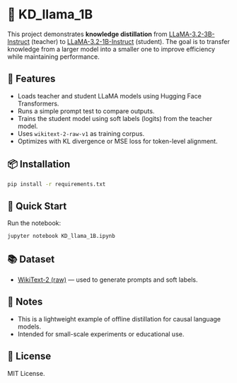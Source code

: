 
# 🧠 KD_llama_1B

This project demonstrates **knowledge distillation** from [LLaMA-3.2-3B-Instruct](https://huggingface.co/meta-llama/Llama-3.2-3B-Instruct) (teacher) to [LLaMA-3.2-1B-Instruct](https://huggingface.co/meta-llama/Llama-3.2-1B-Instruct) (student). The goal is to transfer knowledge from a larger model into a smaller one to improve efficiency while maintaining performance.

## 🔧 Features

- Loads teacher and student LLaMA models using Hugging Face Transformers.
- Runs a simple prompt test to compare outputs.
- Trains the student model using soft labels (logits) from the teacher model.
- Uses `wikitext-2-raw-v1` as training corpus.
- Optimizes with KL divergence or MSE loss for token-level alignment.

## 📦 Installation

```bash
pip install -r requirements.txt
```

## 🚀 Quick Start

Run the notebook:
```bash
jupyter notebook KD_llama_1B.ipynb
```

## 📚 Dataset

- [WikiText-2 (raw)](https://huggingface.co/datasets/wikitext) — used to generate prompts and soft labels.

## 📌 Notes

- This is a lightweight example of offline distillation for causal language models.
- Intended for small-scale experiments or educational use.

## 📝 License

MIT License.
